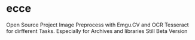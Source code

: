 # ecce
Open Source Project
Image Preprocess with Emgu.CV and OCR Tesseract for dirfferent Tasks. Especially for Archives and libraries
Still Beta Version

